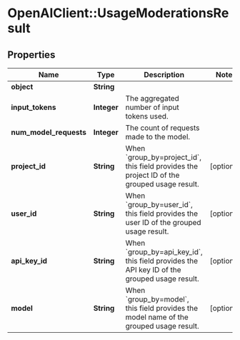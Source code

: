 # OpenAIClient::UsageModerationsResult

## Properties
Name | Type | Description | Notes
------------ | ------------- | ------------- | -------------
**object** | **String** |  | 
**input_tokens** | **Integer** | The aggregated number of input tokens used. | 
**num_model_requests** | **Integer** | The count of requests made to the model. | 
**project_id** | **String** | When &#x60;group_by&#x3D;project_id&#x60;, this field provides the project ID of the grouped usage result. | [optional] 
**user_id** | **String** | When &#x60;group_by&#x3D;user_id&#x60;, this field provides the user ID of the grouped usage result. | [optional] 
**api_key_id** | **String** | When &#x60;group_by&#x3D;api_key_id&#x60;, this field provides the API key ID of the grouped usage result. | [optional] 
**model** | **String** | When &#x60;group_by&#x3D;model&#x60;, this field provides the model name of the grouped usage result. | [optional] 

